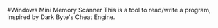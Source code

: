 #Windows Mini Memory Scanner
This is a tool to read/write a program, inspired by Dark Byte's Cheat Engine.